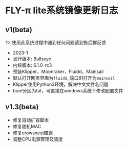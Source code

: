 # FLY-π lite系统镜像更新日志


## v1(beta)

?> 使用此系统过程中遇到任何问题请到售后群反馈

* 2023-1
* 发行版本: Bullseye
* 内核版本: 6.1.0-rc3
* 预装Klipper，Moonraker，Fluidd，Mainsail
* 默认打开网页界面为``fluidd``, 端口81打开为``mainsail``
* Klipper使用Python3环境，解决中文文件名问题
* boot分区为fat，可直接在windows系统下修改配置文件

## v1.3(beta)

* 修复自动扩容脚本
* 修复随机MAC
* 修复crowsnest错误
* 调整CPU电源管理及调度
